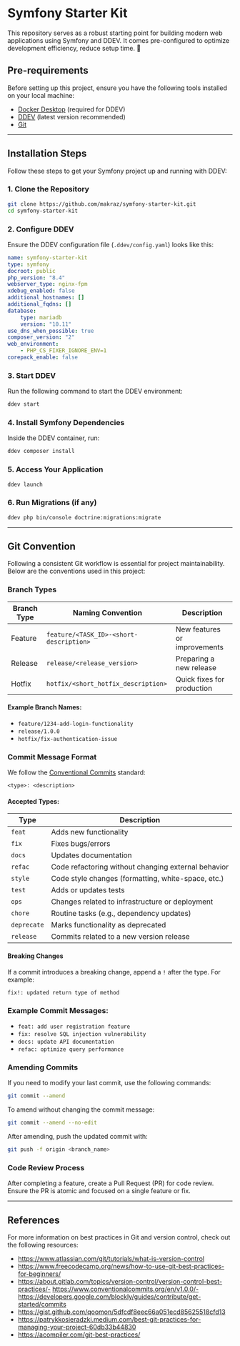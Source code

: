 # Symfony Starter Kit

This repository serves as a robust starting point for building modern web applications using Symfony and DDEV. It comes pre-configured to optimize development efficiency, reduce setup time. 💪

## Pre-requirements
Before setting up this project, ensure you have the following tools installed on your local machine:

- [Docker Desktop](https://www.docker.com/products/docker-desktop/) (required for DDEV)
- [DDEV](https://ddev.readthedocs.io/en/stable/) (latest version recommended)
- [Git](https://git-scm.com/)

---

## Installation Steps
Follow these steps to get your Symfony project up and running with DDEV:

### 1. Clone the Repository
```bash
git clone https://github.com/makraz/symfony-starter-kit.git
cd symfony-starter-kit
```

### 2. Configure DDEV
Ensure the DDEV configuration file (`.ddev/config.yaml`) looks like this:

```yaml
name: symfony-starter-kit
type: symfony
docroot: public
php_version: "8.4"
webserver_type: nginx-fpm
xdebug_enabled: false
additional_hostnames: []
additional_fqdns: []
database:
    type: mariadb
    version: "10.11"
use_dns_when_possible: true
composer_version: "2"
web_environment:
    - PHP_CS_FIXER_IGNORE_ENV=1
corepack_enable: false
```

### 3. Start DDEV
Run the following command to start the DDEV environment:
```bash
ddev start
```

### 4. Install Symfony Dependencies
Inside the DDEV container, run:
```bash
ddev composer install
```

### 5. Access Your Application
```bash
ddev launch
```

### 6. Run Migrations (if any)
```bash
ddev php bin/console doctrine:migrations:migrate
```

---

## Git Convention
Following a consistent Git workflow is essential for project maintainability. Below are the conventions used in this project:

### Branch Types
| Branch Type       | Naming Convention                                      | Description                    |
|-------------------|--------------------------------------------------------|--------------------------------|
| Feature           | `feature/<TASK_ID>-<short-description>`                | New features or improvements   |
| Release           | `release/<release_version>`                            | Preparing a new release        |
| Hotfix            | `hotfix/<short_hotfix_description>`                    | Quick fixes for production     |

#### Example Branch Names:
- `feature/1234-add-login-functionality`
- `release/1.0.0`
- `hotfix/fix-authentication-issue`

### Commit Message Format
We follow the [Conventional Commits](https://www.conventionalcommits.org/en/v1.0.0/) standard:

```
<type>: <description>
```

#### Accepted Types:
| Type       | Description                                               |
|------------|-----------------------------------------------------------|
| `feat`     | Adds new functionality                                    |
| `fix`      | Fixes bugs/errors                                         |
| `docs`     | Updates documentation                                     |
| `refac`    | Code refactoring without changing external behavior       |
| `style`    | Code style changes (formatting, white-space, etc.)        |
| `test`     | Adds or updates tests                                     |
| `ops`      | Changes related to infrastructure or deployment           |
| `chore`    | Routine tasks (e.g., dependency updates)                  |
| `deprecate`| Marks functionality as deprecated                        |
| `release`  | Commits related to a new version release                  |

#### Breaking Changes
If a commit introduces a breaking change, append a `!` after the type. For example:
```
fix!: updated return type of method
```

### Example Commit Messages:
- `feat: add user registration feature`
- `fix: resolve SQL injection vulnerability`
- `docs: update API documentation`
- `refac: optimize query performance`

### Amending Commits
If you need to modify your last commit, use the following commands:
```bash
git commit --amend
```
To amend without changing the commit message:
```bash
git commit --amend --no-edit
```
After amending, push the updated commit with:
```bash
git push -f origin <branch_name>
```

### Code Review Process
After completing a feature, create a Pull Request (PR) for code review. Ensure the PR is atomic and focused on a single feature or fix.

---

## References
For more information on best practices in Git and version control, check out the following resources:
- https://www.atlassian.com/git/tutorials/what-is-version-control
- https://www.freecodecamp.org/news/how-to-use-git-best-practices-for-beginners/
- https://about.gitlab.com/topics/version-control/version-control-best-practices/- https://www.conventionalcommits.org/en/v1.0.0/- https://developers.google.com/blockly/guides/contribute/get-started/commits
- https://gist.github.com/qoomon/5dfcdf8eec66a051ecd85625518cfd13
- https://patrykkosieradzki.medium.com/best-git-practices-for-managing-your-project-60db33b44830
- https://acompiler.com/git-best-practices/

